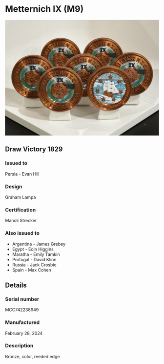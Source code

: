 
# Metternich IX (M9)

![Metternich IX (M9) Coins](m9-coins.jpg)

## Draw Victory 1829

### Issued to

Persia - Evan Hill

### Design

Graham Lampa

### Certification

Manoli Strecker

### Also issued to

* Argentina - James Grebey
* Egypt - Eoin Higgins
* Maratha - Emily Tamkin
* Portugal - David Klion
* Russia - Jack Crosbie
* Spain - Max Cohen

## Details

### Serial number

MCC742238949

### Manufactured
February 28, 2024

### Description

Bronze, color, reeded edge
